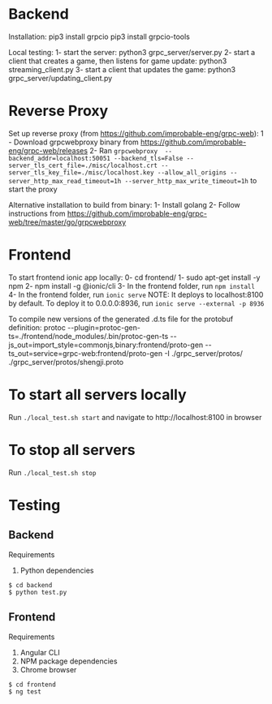 # Backend
Installation:
pip3 install grpcio
pip3 install grpcio-tools

Local testing:
1- start the server: python3 grpc_server/server.py
2- start a client that creates a game, then listens for game update: python3 streaming_client.py
3- start a client that updates the game: python3 grpc_server/updating_client.py

# Reverse Proxy
Set up reverse proxy (from https://github.com/improbable-eng/grpc-web):
1 - Download grpcwebproxy binary from https://github.com/improbable-eng/grpc-web/releases
2- Ran `grpcwebproxy  --backend_addr=localhost:50051 --backend_tls=False --server_tls_cert_file=./misc/localhost.crt --server_tls_key_file=./misc/localhost.key --allow_all_origins --server_http_max_read_timeout=1h --server_http_max_write_timeout=1h` to start the proxy

Alternative installation to build from binary:
1- Install golang
2- Follow instructions from https://github.com/improbable-eng/grpc-web/tree/master/go/grpcwebproxy

# Frontend
To start frontend ionic app locally:
0- cd frontend/
1- sudo apt-get install -y npm
2- npm install -g @ionic/cli
3- In the frontend folder, run `npm install`
4- In the frontend folder, run `ionic serve`
NOTE: It deploys to localhost:8100 by default. To deploy it to 0.0.0.0:8936, run `ionic serve --external -p 8936`

To compile new versions of the generated .d.ts file for the protobuf definition:
protoc --plugin=protoc-gen-ts=./frontend/node_modules/.bin/protoc-gen-ts --js_out=import_style=commonjs,binary:frontend/proto-gen --ts_out=service=grpc-web:frontend/proto-gen -I ./grpc_server/protos/ ./grpc_server/protos/shengji.proto

# To start all servers locally
Run `./local_test.sh start` and navigate to http://localhost:8100 in browser

# To stop all servers
Run `./local_test.sh stop`

# Testing

## Backend

Requirements
1. Python dependencies

```console
$ cd backend
$ python test.py
```

## Frontend

Requirements
1. Angular CLI
2. NPM package dependencies
3. Chrome browser

```console
$ cd frontend
$ ng test
```
